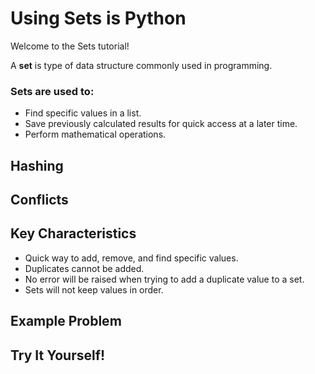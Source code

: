 # Using Sets is Python

Welcome to the Sets tutorial!

A **set** is type of data structure commonly used in programming. 
<!--Add more info about what a set is and how they are used-->

### Sets are used to:
* Find specific values in a list.
* Save previously calculated results for quick access at a later time.
* Perform mathematical operations.

<!--Sparse lists, duplicates, etc.-->

## Hashing
<!--Talk about hashing and how to use it-->
<!--Limitations of hashing-->

## Conflicts
<!--open addressing-->
<!--chaining-->

## Key Characteristics
* Quick way to add, remove, and find specific values.
* Duplicates cannot be added.
* No error will be raised when trying to add a duplicate value to a set.
* Sets will not keep values in order.

## Example Problem
<!--Show how to use sets while programming in Python-->


## Try It Yourself!
<!--Insert sample problem and link a answer key for user to check.-->